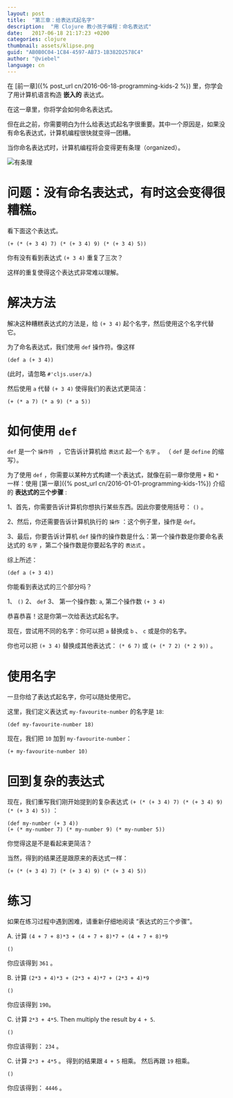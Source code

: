 ```yaml
---
layout: post
title:  "第三章：给表达式起名字"
description:  "用 Clojure 教小孩子编程：命名表达式"
date:   2017-06-18 21:17:23 +0200
categories: clojure
thumbnail: assets/klipse.png
guid: "AB0B0C04-1C84-4597-AB73-1B382D2578C4"
author: "@viebel"
language: cn
---
```



在 [前一章]({% post_url cn/2016-06-18-programming-kids-2 %}) 里，你学会了用计算机语言构造 **嵌入的** 表达式。

在这一章里，你将学会如何命名表达式。

但在此之前，你需要明白为什么给表达式起名字很重要。其中一个原因是，如果没有命名表达式，计算机编程很快就变得一团糟。

当你命名表达式时，计算机编程将会变得更有条理（organized）。

![有条理](/assets/images/organized.jpg)

# 问题：没有命名表达式，有时这会变得很糟糕。

看下面这个表达式。

~~~klipse
(+ (* (+ 3 4) 7) (* (+ 3 4) 9) (* (+ 3 4) 5))
~~~

你有没有看到表达式 `(+ 3 4)` 重复了三次？

这样的重复使得这个表达式非常难以理解。


# 解决方法

解决这种糟糕表达式的方法是，给 `(+ 3 4)` 起个名字，然后使用这个名字代替它。

为了命名表达式，我们使用 `def` 操作符。像这样

~~~klipse
(def a (+ 3 4))
~~~

(此时，请忽略 `#'cljs.user/a`.)

然后使用 `a` 代替 `(+ 3 4)` 使得我们的表达式更简洁：


~~~klipse
(+ (* a 7) (* a 9) (* a 5))
~~~

# 如何使用 `def`

`def` 是一个 `操作符 ` ，它告诉计算机给 `表达式` 起一个 `名字` 。 （ `def` 是 `define` 的缩写）。

为了使用 `def` ，你需要以某种方式构建一个表达式，就像在前一章你使用 `+` 和 `*` 一样：使用 [第一章]({% post_url cn/2016-01-01-programming-kids-1%}) 介绍的 **表达式的三个步骤** :

1、首先，你需要告诉计算机你想执行某些东西。因此你要使用括号： `()` 。

2、然后，你还需要告诉计算机执行的 `操作` ：这个例子里，操作是 `def`。

3、最后，你要告诉计算机 `def` 操作的操作数是什么：第一个操作数是你要命名表达式的 `名字` ，第二个操作数是你要起名字的 `表达式` 。

综上所述：

~~~klipse
(def a (+ 3 4))
~~~

你能看到表达式的三个部分吗？

1、 `()`
2、 `def`
3、 第一个操作数: `a`, 第二个操作数 `(+ 3 4)`

恭喜恭喜！这是你第一次给表达式起名字。

现在，尝试用不同的名字：你可以把 `a` 替换成 `b` 、 `c` 或是你的名字。

你也可以把 `(+ 3 4)` 替换成其他表达式： `(* 6 7)` 或 `(+ (* 7 2) (* 2 9))` 。

# 使用名字

一旦你给了表达式起名字，你可以随处使用它。

这里，我们定义表达式 `my-favourite-number` 的名字是 `18`:

~~~klipse
(def my-favourite-number 18)
~~~

现在，我们把 `10` 加到 `my-favourite-number`：

~~~klipse
(+ my-favourite-number 10)
~~~

# 回到复杂的表达式

现在，我们重写我们刚开始提到的复杂表达式 `(+ (* (+ 3 4) 7) (* (+ 3 4) 9) (* (+ 3 4) 5))` ：

~~~klipse
(def my-number (+ 3 4))
(+ (* my-number 7) (* my-number 9) (* my-number 5))
~~~

你觉得这是不是看起来更简洁？

当然，得到的结果还是跟原来的表达式一样：

~~~klipse
(+ (* (+ 3 4) 7) (* (+ 3 4) 9) (* (+ 3 4) 5))
~~~


# 练习

如果在练习过程中遇到困难，请重新仔细地阅读 “表达式的三个步骤”。

A. 计算 `(4 + 7 + 8)*3 + (4 + 7 + 8)*7 + (4 + 7 + 8)*9`

~~~klipse
()
~~~

你应该得到 `361` 。

B. 计算 `(2*3 + 4)*3 + (2*3 + 4)*7 + (2*3 + 4)*9`

~~~klipse
()
~~~

你应该得到 `190`。


C. 计算 `2*3 + 4*5`. Then multiply the result by `4 + 5`.

~~~klipse
()
~~~

你应该得到： `234` 。

C. 计算 `2*3 + 4*5` 。 得到的结果跟 `4 + 5` 相乘。 然后再跟 `19` 相乘。

~~~klipse
()
~~~


你应该得到： `4446` 。
